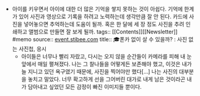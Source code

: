 - 아이를 키우면서 아이에 대한 더 많은 기억을 쌓지 못하는 것이 아쉽다. 기억에 한계가 있어 사진과 영상으로 기록을 하려고 노력하는데 생각만큼 잘 안 된다. 카드에 사진을 넣어놓으면 추억하는데 도움이 될까. 혹은 한 달에 세 장 정도 사진을 추려 인쇄하고 앨범으로 만들면 잘 보게 될까.
  tags:: [[Contents]][[Newsletter]] #memo
  source:: [event.stibee.com](https://event.stibee.com/v2/click/MTA3NDI2LzE4Mzg0MTAvMzQ0Ni8/aHR0cHM6Ly9zdGliLmVlL2ZEYTk)
  title:: 🎓폰카 없이 살 수 있을까? : 사진 없는 사진첩, 응시
	- 아이들은 너무나 빨리 자랐고, 다시는 오지 않을 순간들이 카메라를 피해 내 눈앞에서 매일 펼쳐졌다. 나는 그 찰나들을 어떻게든 보존해야 했고, 이것은 내가 늘 지니고 있던 욕구였기 때문에, 사진을 찍어야만 했다\[…\] 나는 사진의 대부분을 놓치고 말았다. 너무 확고하게 선을 그어버린 대가로 내게 남은 것이라곤 내가 담아내고 싶었던 모든 감정이 빠진 이미지들 뿐이다.